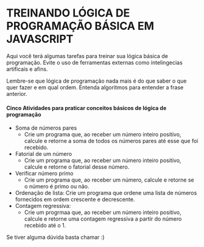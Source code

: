 # TREINANDO LÓGICA DE PROGRAMAÇÃO BÁSICA EM JAVASCRIPT

Aqui você terá algumas tarefas para treinar sua lógica básica de programação. Evite o uso de ferramentas externas como intelingecias artificais e afins.

Lembre-se que lógica de programação nada mais é do que saber o que quer fazer e em qual ordem. Entenda algoritmos para entender a frase anterior.

#### Cinco Atividades para praticar conceitos básicos de lógica de programação

- Soma de números pares
  - Crie um programa que, ao receber um número inteiro positivo, calcule e retorne a soma de todos os números pares até esse que foi recebido.
- Fatorial de um número
  - Crie um programa que, ao receber um número inteiro positivo, calcule e retorne o fatorial desse número.
- Verificar número primo
  - Crie um programa que, ao receber um número, calcule e retorne se o número é primo ou não.
- Ordenação de lista: Crie um programa que ordene uma lista de números fornecidos em ordem crescente e decrescente.
- Contagem regressiva:
  - Crie um progrmaa que, ao receber um número inteiro positivo, calcule e retorne uma contagem regressiva a partir do número recebido até o 1.

Se tiver alguma dúvida basta chamar :)
